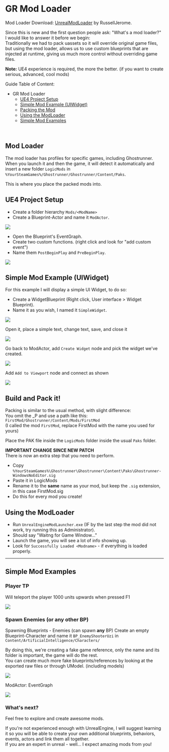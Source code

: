 # GR Mod Loader

Mod Loader Download: [UnrealModLoader](https://github.com/RussellJerome/UnrealModLoader/releases) by RussellJerome.

Since this is new and the first question people ask: "What's a mod loader?" </br>
I would like to answer it before we begin:</br>
Traditionally we had to pack uassets so it will override original game files, but using the mod loader, allows us to use custom blueprints that are injected at runtime, giving us much more control without overriding game files.

**Note:** UE4 experience is required, the more the better. (if you want to create serious, advanced, cool mods)

Guide Table of Content:</br>
- GR Mod Loader
  - [UE4 Project Setup](#ue4-project-setup)
  - [Simple Mod Example (UIWidget)](#simple-mod-example-uiwidget)
  - [Packing the Mod](#build-and-pack-it)
  - [Using the ModLoader](#using-the-modloader)
  - [Simple Mod Examples](#simple-mod-examples)

</br>

## Mod Loader
The mod loader has profiles for specific games, including Ghostrunner. When you launch it and then the game, it will detect it automatically and insert a new folder `LogicMods` in `%YourSteamGames%/Ghostrunner/Ghostrunner/Content/Paks`.  
  
This is where you place the packed mods into.

## UE4 Project Setup
- Create a folder hierarchy `Mods/<ModName>`
- Create a Blueprint-Actor and name it `ModActor`.

![](Images/mod1.png)

- Open the Blueprint's EventGraph.
- Create two custom functions. (right click and look for "add custom event")
- Name them `PostBeginPlay` and `PreBeginPlay`.

![](Images/mod2.png)

## Simple Mod Example (UIWidget)

For this example I will display a simple UI Widget, to do so:
- Create a WidgetBlueprint (Right click, User interface > Widget Blueprint).
- Name it as you wish, I named it `SimpleWidget`.

![](Images/mod3.png)

Open it, place a simple text, change text, save, and close it

![](Images/mod4.png)

Go back to ModActor, add `Create Widget` node and pick the widget we've created.

![](Images/mod5.png)

Add `Add to Viewport` node and connect as shown

![](Images/mod6.png)

## Build and Pack it!
Packing is similar to the usual method, with slight difference:</br>
You omit the _P and use a path like this: `FirstMod/Ghostrunner/Content/Mods/FirstMod` </br>
(I called the mod `FirstMod`, replace FirstMod with the name you used for yours)

Place the PAK file inside the `LogicMods` folder inside the usual `Paks` folder.

**IMPORTANT CHANGE SINCE NEW PATCH**</br>
There is now an extra step that you need to perform.</br>
- Copy `%YourSteamGames%\Ghostrunner\Ghostrunner\Content\Paks\Ghostrunner-WindowsNoEditor.sig`
- Paste it in LogicMods
- Rename it to the **same** name as your mod, but keep the `.sig` extension, in this case FirstMod.sig
- Do this for every mod you create!

## Using the ModLoader

- Run `UnrealEngineModLauncher.exe` (IF by the last step the mod did not work, try running this as Administrator).
- Should say "Waitng for Game Window..."
- Launch the game, you will see a lot of info showing up.
- Look for `Successfully Loaded <Modname>` - if everything is loaded properly.

---
## Simple Mod Examples

### Player TP
Will teleport the player 1000 units upwards when pressed F1

![](Images/mod8.png)

### Spawn Enemies (or any other BP)
Spawning Blueprints - Enemies (can spawn **any** BP)
Create an empty Blueprint-Character and name it `BP_EnemyShooterUzi` in `Content/ArtificialIntelligence/Characters/`

By doing this, we're creating a fake game reference, only the name and its folder is important, the game will do the rest.</br>
You can create much more fake blueprints/references by looking at the exported raw files or through UModel. (including models)

![](Images/mod9.png)

ModActor: EventGraph

![](Images/mod10.png)

### What's next?
Feel free to explore and create awesome mods.

If you're not experienced enough with UnrealEngine, I will suggest learning it so you will be able to create your own additional blueprints, behaviors, events, actors and link them all together.</br>
If you are an expert in unreal - well... I expect amazing mods from you!
